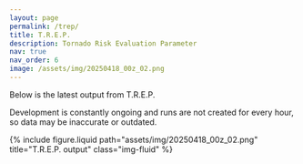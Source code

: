 ```yaml
---
layout: page
permalink: /trep/
title: T.R.E.P.
description: Tornado Risk Evaluation Parameter
nav: true
nav_order: 6
image: /assets/img/20250418_00z_02.png
---
```


Below is the latest output from T.R.E.P.

Development is constantly ongoing and runs are not created for every hour, so data may be inaccurate or outdated.

<div class="row">
  <div class="col-xl">
    {% include figure.liquid path="assets/img/20250418_00z_02.png" title="T.R.E.P. output" class="img-fluid" %}
  </div>

